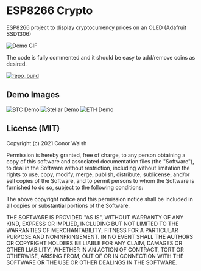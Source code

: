 # ESP8266 Crypto
ESP8266 project to display cryptocurrency prices on an OLED (Adafruit SSD1306)

![Demo GIF](/images/gif_demo.gif?raw=true "Demo GIF")

The code is fully commented and it should be easy to add/remove coins as desired.

[![repo_build](https://github.com/conorwalsh/esp8266-crypto/actions/workflows/repo_build.yaml/badge.svg)](https://github.com/conorwalsh/esp8266-crypto/actions/workflows/repo_build.yaml)

## Demo Images
![BTC Demo](/images/btc_demo.jpg?raw=true "BTC Demo")
![Stellar Demo](/images/xlm_demo.jpg?raw=true "Stellar Demo")
![ETH Demo](/images/eth_demo.jpg?raw=true "ETH Demo")

## License (MIT)
Copyright (c) 2021 Conor Walsh 

Permission is hereby granted, free of charge, to any person obtaining a copy
of this software and associated documentation files (the "Software"), to deal
in the Software without restriction, including without limitation the rights
to use, copy, modify, merge, publish, distribute, sublicense, and/or sell
copies of the Software, and to permit persons to whom the Software is
furnished to do so, subject to the following conditions:

The above copyright notice and this permission notice shall be included in all
copies or substantial portions of the Software.

THE SOFTWARE IS PROVIDED "AS IS", WITHOUT WARRANTY OF ANY KIND, EXPRESS OR
IMPLIED, INCLUDING BUT NOT LIMITED TO THE WARRANTIES OF MERCHANTABILITY,
FITNESS FOR A PARTICULAR PURPOSE AND NONINFRINGEMENT. IN NO EVENT SHALL THE
AUTHORS OR COPYRIGHT HOLDERS BE LIABLE FOR ANY CLAIM, DAMAGES OR OTHER
LIABILITY, WHETHER IN AN ACTION OF CONTRACT, TORT OR OTHERWISE, ARISING FROM,
OUT OF OR IN CONNECTION WITH THE SOFTWARE OR THE USE OR OTHER DEALINGS IN THE
SOFTWARE.
